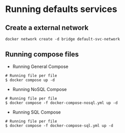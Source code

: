 # Running defaults services

## Create a external network
```
docker network create -d bridge default-svc-network
``` 

## Running compose files

- Running General Compose
```shell
# Running file per file
$ docker compose up -d
```

- Running NoSQL Compose
```shell
# Running file per file
$ docker compose -f docker-compose-nosql.yml up -d
```

- Running SQL Compose
```shell
# Running file per file
$ docker compose -f docker-compose-sql.yml up -d
```